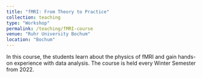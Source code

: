 ```yaml
---
title: "fMRI: From Theory to Practice"
collection: teaching
type: "Workshop"
permalink: /teaching/fMRI-course
venue: "Ruhr University Bochum"
location: "Bochum"
---
```


In this course, the students learn about the physics of fMRI and gain hands-on experience with data analysis. The course is held every Winter Semester from 2022.
